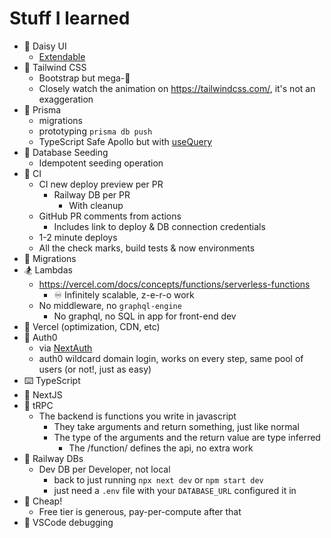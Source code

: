 # Stuff I learned

* 🌼 Daisy UI
  * [Extendable](https://github.com/frankhereford/katamino/blob/main/tailwind.config.cjs#L5-L10)
* 💨 Tailwind CSS
  * Bootstrap but mega-🍄
  * Closely watch the animation on https://tailwindcss.com/, it's not an exaggeration
* 🌈 Prisma
  * migrations
  * prototyping `prisma db push`
  * TypeScript Safe Apollo but with [useQuery](https://tanstack.com/query/v4/docs/reference/useQuery)
* 🌱 Database Seeding
  * Idempotent seeding operation
* 🚀 CI
  * CI new deploy preview per PR
    * Railway DB per PR
      * With cleanup
  * GitHub PR comments from actions
    * Includes link to deploy & DB connection credentials
  * 1-2 minute deploys
  * All the check marks, build tests & now environments
* 🧩 Migrations
* 🏂 Lambdas
  * https://vercel.com/docs/concepts/functions/serverless-functions
    * ♾️ Infinitely scalable, z-e-r-o work
  * No middleware, no `graphql-engine`
    * No graphql, no SQL in app for front-end dev
* 🤖 Vercel (optimization, CDN, etc)
* 🔑 Auth0
  * via [NextAuth](https://next-auth.js.org/)
  * auth0 wildcard domain login, works on every step, same pool of users (or not!, just as easy)
* ⌨️ TypeScript
* 🔺 NextJS
* 🔭 tRPC
  * The backend is functions you write in javascript
    * They take arguments and return something, just like normal
    * The type of the arguments and the return value are type inferred
      * The /function/ defines the api, no extra work
* 🚄 Railway DBs
  * Dev DB per Developer, not local
    * back to just running `npx next dev` or `npm start dev`
    * just need a `.env` file with your `DATABASE_URL` configured it in
* 🤑 Cheap!  
  * Free tier is generous, pay-per-compute after that
* 🐛 VSCode debugging